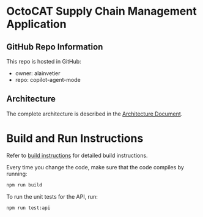 # OctoCAT Supply Chain Management Application

## GitHub Repo Information

This repo is hosted in GitHub:
- owner: alainvetier
- repo: copilot-agent-mode

## Architecture

The complete architecture is described in the [Architecture Document](../docs/architecture.md).

# Build and Run Instructions

Refer to [build instructions](../docs/build.md) for detailed build instructions.

Every time you change the code, make sure that the code compiles by running:

```bash
npm run build
```

To run the unit tests for the API, run:

```bash
npm run test:api
```
